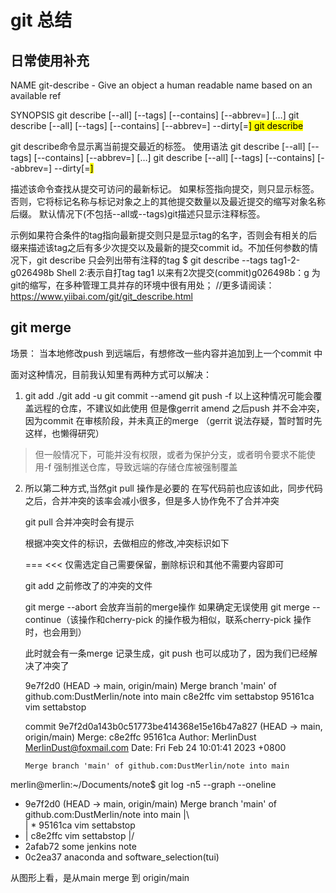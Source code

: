 # git 总结

## 日常使用补充

NAME
git-describe - Give an object a human readable name based on an available ref

SYNOPSIS
git describe [--all] [--tags] [--contains] [--abbrev=<n>] [<commit-ish>…​]
git describe [--all] [--tags] [--contains] [--abbrev=<n>] --dirty[=<mark>]
git describe <blob>

git describe命令显示离当前提交最近的标签。
使用语法
git describe [--all] [--tags] [--contains] [--abbrev=<n>] [<commit-ish>…​]
git describe [--all] [--tags] [--contains] [--abbrev=<n>] --dirty[=<mark>]


描述该命令查找从提交可访问的最新标记。 如果标签指向提交，则只显示标签。 否则，它将标记名称与标记对象之上的其他提交数量以及最近提交的缩写对象名称后缀。
默认情况下(不包括--all或--tags)git描述只显示注释标签。

示例如果符合条件的tag指向最新提交则只是显示tag的名字，否则会有相关的后缀来描述该tag之后有多少次提交以及最新的提交commit id。不加任何参数的情况下，git describe 只会列出带有注释的tag
$ git describe --tags
tag1-2-g026498b
Shell
2:表示自打tag tag1 以来有2次提交(commit)g026498b：g 为git的缩写，在多种管理工具并存的环境中很有用处；
//更多请阅读：https://www.yiibai.com/git/git_describe.html

## git merge

场景： 当本地修改push 到远端后，有想修改一些内容并追加到上一个commit 中

面对这种情况，目前我认知里有两种方式可以解决：
1.  git add ./git add -u
    git commit --amend
    git push -f
    以上这种情况可能会覆盖远程的仓库，不建议如此使用
    但是像gerrit amend 之后push 并不会冲突，因为commit 在审核阶段，并未真正的merge
    （gerrit 说法存疑，暂时暂时先这样，也懒得研究）

>    但一般情况下，可能并没有权限，或者为保护分支，或者明令要求不能使用-f 强制推送仓库，导致远端的存储仓库被强制覆盖

2.  所以第二种方式,当然git pull 操作是必要的
    在写代码前也应该如此，同步代码之后，合并冲突的该率会减小很多，但是多人协作免不了合并冲突

    git pull 合并冲突时会有提示

    根据冲突文件的标识，去做相应的修改,冲突标识如下
    >>>
    ===
    <<<
    仅需选定自己需要保留，删除标识和其他不需要内容即可

    git add 之前修改了的冲突的文件

    git merge --abort 会放弃当前的merge操作
    如果确定无误使用
    git merge --continue（该操作和cherry-pick 的操作极为相似，联系cherry-pick 操作时，也会用到）

    此时就会有一条merge 记录生成，git push 也可以成功了，因为我们已经解决了冲突了

    9e7f2d0 (HEAD -> main, origin/main) Merge branch 'main' of github.com:DustMerlin/note into main
    c8e2ffc vim settabstop
    95161ca vim settabstop


    commit 9e7f2d0a143b0c51773be414368e15e16b47a827 (HEAD -> main, origin/main)
    Merge: c8e2ffc 95161ca
    Author: MerlinDust <MerlinDust@foxmail.com>
    Date:   Fri Feb 24 10:01:41 2023 +0800

        Merge branch 'main' of github.com:DustMerlin/note into main

merlin@merlin:~/Documents/note$ git log -n5 --graph --oneline
*   9e7f2d0 (HEAD -> main, origin/main) Merge branch 'main' of github.com:DustMerlin/note into main
|\  
| * 95161ca vim settabstop
* | c8e2ffc vim settabstop
|/  
* 2afab72 some jenkins note
* 0c2ea37 anaconda and software_selection(tui)

从图形上看，是从main merge 到 origin/main